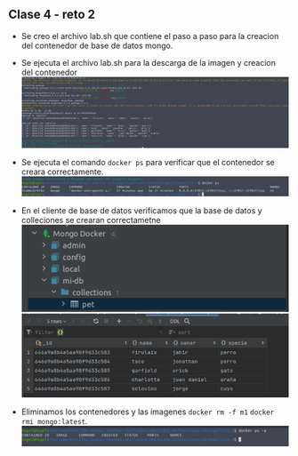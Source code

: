 ## Clase 4 - reto 2

* Se creo el archivo lab.sh que contiene el paso a paso para la creacion del contenedor de base de datos mongo.
* Se ejecuta el archivo lab.sh para la descarga de la imagen y creacion del contenedor
![Ejecutar el archivo lab.sh](img-1.png)

* Se ejecuta el comando `docker ps` para verificar que el contenedor se creara correctamente.
![Ejecutar el comando docker ps](img-2.png)

* En el cliente de base de datos verificamos que la base de datos y colleciones se crearan correctametne
![DB](img-3.png) ![DB](img-4.png)

* Eliminamos los contenedores y las imagenes `docker rm -f m1` `docker rmi mongo:latest`.
![remove](img-5.png)